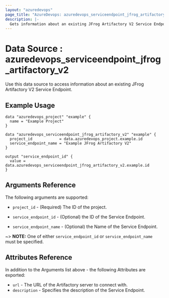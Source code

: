 ```yaml
---
layout: "azuredevops"
page_title: "AzureDevops: azuredevops_serviceendpoint_jfrog_artifactory_v2"
description: |-
  Gets information about an existing JFrog Artifactory V2 Service Endpoint. 
---
```


# Data Source : azuredevops_serviceendpoint_jfrog_artifactory_v2

Use this data source to access information about an existing JFrog Artifactory V2 Service Endpoint.

## Example Usage

```hcl
data "azuredevops_project" "example" {
  name = "Example Project"
}

data "azuredevops_serviceendpoint_jfrog_artifactory_v2" "example" {
  project_id            = data.azuredevops_project.example.id
  service_endpoint_name = "Example JFrog Artifactory V2"
}

output "service_endpoint_id" {
  value = data.azuredevops_serviceendpoint_jfrog_artifactory_v2.example.id
}
```

## Arguments Reference

The following arguments are supported:

* `project_id` - (Required) The ID of the project.

* `service_endpoint_id` - (Optional) the ID of the Service Endpoint.

* `service_endpoint_name` - (Optional) the Name of the Service Endpoint.

~> **NOTE:** One of either `service_endpoint_id` or `service_endpoint_name` must be specified.

## Attributes Reference

In addition to the Arguments list above - the following Attributes are exported:

* `url` - The URL of the Artifactory server to connect with.
* `description` - Specifies the description of the Service Endpoint.
